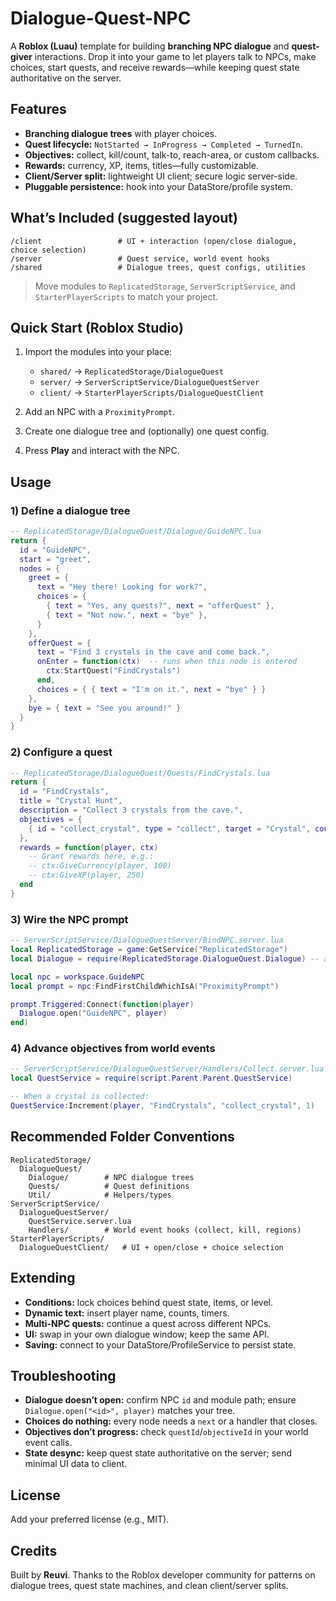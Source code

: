 # Dialogue-Quest-NPC

A **Roblox (Luau)** template for building **branching NPC dialogue** and **quest-giver** interactions. Drop it into your game to let players talk to NPCs, make choices, start quests, and receive rewards—while keeping quest state authoritative on the server.

## Features

- **Branching dialogue trees** with player choices.
- **Quest lifecycle:** `NotStarted → InProgress → Completed → TurnedIn`.
- **Objectives:** collect, kill/count, talk-to, reach-area, or custom callbacks.
- **Rewards:** currency, XP, items, titles—fully customizable.
- **Client/Server split:** lightweight UI client; secure logic server-side.
- **Pluggable persistence:** hook into your DataStore/profile system.

## What’s Included (suggested layout)

```
/client                 # UI + interaction (open/close dialogue, choice selection)
/server                 # Quest service, world event hooks
/shared                 # Dialogue trees, quest configs, utilities
```

> Move modules to `ReplicatedStorage`, `ServerScriptService`, and `StarterPlayerScripts` to match your project.

## Quick Start (Roblox Studio)

1. Import the modules into your place:

   - `shared/` → `ReplicatedStorage/DialogueQuest`
   - `server/` → `ServerScriptService/DialogueQuestServer`
   - `client/` → `StarterPlayerScripts/DialogueQuestClient`

2. Add an NPC with a `ProximityPrompt`.
3. Create one dialogue tree and (optionally) one quest config.
4. Press **Play** and interact with the NPC.

## Usage

### 1) Define a dialogue tree

```lua
-- ReplicatedStorage/DialogueQuest/Dialogue/GuideNPC.lua
return {
  id = "GuideNPC",
  start = "greet",
  nodes = {
    greet = {
      text = "Hey there! Looking for work?",
      choices = {
        { text = "Yes, any quests?", next = "offerQuest" },
        { text = "Not now.", next = "bye" },
      }
    },
    offerQuest = {
      text = "Find 3 crystals in the cave and come back.",
      onEnter = function(ctx)  -- runs when this node is entered
        ctx:StartQuest("FindCrystals")
      end,
      choices = { { text = "I'm on it.", next = "bye" } }
    },
    bye = { text = "See you around!" }
  }
}
```

### 2) Configure a quest

```lua
-- ReplicatedStorage/DialogueQuest/Quests/FindCrystals.lua
return {
  id = "FindCrystals",
  title = "Crystal Hunt",
  description = "Collect 3 crystals from the cave.",
  objectives = {
    { id = "collect_crystal", type = "collect", target = "Crystal", count = 3 },
  },
  rewards = function(player, ctx)
    -- Grant rewards here, e.g.:
    -- ctx:GiveCurrency(player, 100)
    -- ctx:GiveXP(player, 250)
  end
}
```

### 3) Wire the NPC prompt

```lua
-- ServerScriptService/DialogueQuestServer/BindNPC.server.lua
local ReplicatedStorage = game:GetService("ReplicatedStorage")
local Dialogue = require(ReplicatedStorage.DialogueQuest.Dialogue) -- adjust path

local npc = workspace.GuideNPC
local prompt = npc:FindFirstChildWhichIsA("ProximityPrompt")

prompt.Triggered:Connect(function(player)
  Dialogue.open("GuideNPC", player)
end)
```

### 4) Advance objectives from world events

```lua
-- ServerScriptService/DialogueQuestServer/Handlers/Collect.server.lua
local QuestService = require(script.Parent.Parent.QuestService)

-- When a crystal is collected:
QuestService:Increment(player, "FindCrystals", "collect_crystal", 1)
```

## Recommended Folder Conventions

```
ReplicatedStorage/
  DialogueQuest/
    Dialogue/        # NPC dialogue trees
    Quests/          # Quest definitions
    Util/            # Helpers/types
ServerScriptService/
  DialogueQuestServer/
    QuestService.server.lua
    Handlers/        # World event hooks (collect, kill, regions)
StarterPlayerScripts/
  DialogueQuestClient/   # UI + open/close + choice selection
```

## Extending

- **Conditions:** lock choices behind quest state, items, or level.
- **Dynamic text:** insert player name, counts, timers.
- **Multi-NPC quests:** continue a quest across different NPCs.
- **UI:** swap in your own dialogue window; keep the same API.
- **Saving:** connect to your DataStore/ProfileService to persist state.

## Troubleshooting

- **Dialogue doesn’t open:** confirm NPC `id` and module path; ensure `Dialogue.open("<id>", player)` matches your tree.
- **Choices do nothing:** every node needs a `next` or a handler that closes.
- **Objectives don’t progress:** check `questId`/`objectiveId` in your world event calls.
- **State desync:** keep quest state authoritative on the server; send minimal UI data to client.

## License

Add your preferred license (e.g., MIT).

## Credits

Built by **Reuvi**. Thanks to the Roblox developer community for patterns on dialogue trees, quest state machines, and clean client/server splits.
